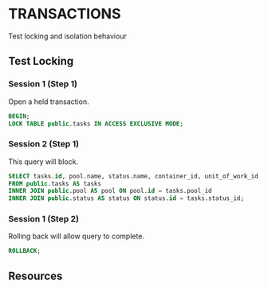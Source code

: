 # TRANSACTIONS

Test locking and isolation behaviour  

## Test Locking

### Session 1 (Step 1)

Open a held transaction.  

```sql
BEGIN;
LOCK TABLE public.tasks IN ACCESS EXCLUSIVE MODE;
```

### Session 2 (Step 1)

This query will block.  

```sql
SELECT tasks.id, pool.name, status.name, container_id, unit_of_work_id, created_at, assigned_at, stopped_at
FROM public.tasks AS tasks 
INNER JOIN public.pool AS pool ON pool.id = tasks.pool_id 
INNER JOIN public.status AS status ON status.id = tasks.status_id;
```

### Session 1 (Step 2)

Rolling back will allow query to complete.  

```sql
ROLLBACK;
```

## Resources

